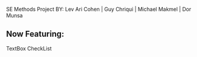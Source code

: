 SE Methods Project BY:
Lev Ari Cohen | Guy Chriqui | Michael Makmel | Dor Munsa

Now Featuring:
--------------
TextBox
CheckList
